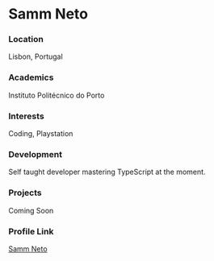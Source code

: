 # Samm Neto

### Location

Lisbon, Portugal

### Academics

Instituto Politécnico do Porto

### Interests

Coding, Playstation

### Development

Self taught developer mastering TypeScript at the moment.

### Projects

Coming Soon

### Profile Link

[Samm Neto](https://github.com/sammkodes96)